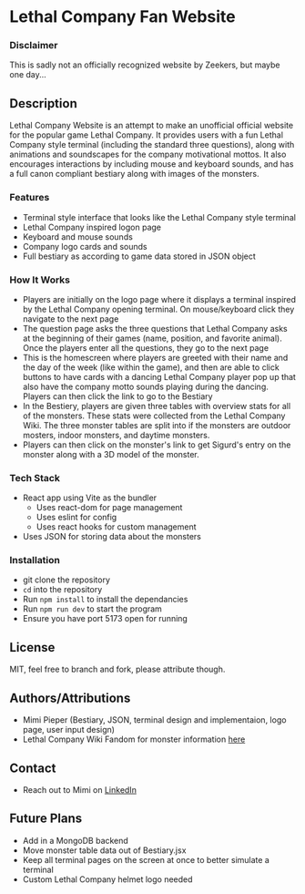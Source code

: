# Lethal Company Fan Website 

### Disclaimer
This is sadly not an officially recognized website by Zeekers, but maybe one day...

## Description
Lethal Company Website is an attempt to make an unofficial official website for the popular game Lethal Company. It provides users with a fun Lethal Company style terminal (including the standard three questions), along with animations and soundscapes for the company motivational mottos. It also encourages interactions by including mouse and keyboard sounds, and has a full canon compliant bestiary along with images of the monsters.

### Features
- Terminal style interface that looks like the Lethal Company style terminal
- Lethal Company inspired logon page
- Keyboard and mouse sounds
- Company logo cards and sounds
- Full bestiary as according to game data stored in JSON object

### How It Works
- Players are initially on the logo page where it displays a terminal inspired by the Lethal Company opening terminal. On mouse/keyboard click they navigate to the next page
- The question page asks the three questions that Lethal Company asks at the beginning of their games (name, position, and favorite animal). Once the players enter all the questions, they go to the next page
- This is the homescreen where players are greeted with their name and the day of the week (like within the game), and then are able to click buttons to have cards with a dancing Lethal Company player pop up that also have the company motto sounds playing during the dancing. Players can then click the link to go to the Bestiary
- In the Bestiery, players are given three tables with overview stats for all of the monsters. These stats were collected from the Lethal Company Wiki. The three monster tables are split into if the monsters are outdoor mosters, indoor monsters, and daytime monsters. 
- Players can then click on the monster's link to get Sigurd's entry on the monster along with a 3D model of the monster.

### Tech Stack
- React app using Vite as the bundler
    - Uses react-dom for page management
    - Uses eslint for config
    - Uses react hooks for custom management
- Uses JSON for storing data about the monsters

### Installation
- git clone the repository
- `cd` into the repository
- Run `npm install` to install the dependancies
- Run `npm run dev` to start the program
- Ensure you have port 5173 open for running

## License
MIT, feel free to branch and fork, please attribute though.

## Authors/Attributions
- Mimi Pieper (Bestiary, JSON, terminal design and implementaion, logo page, user input design)
- Lethal Company Wiki Fandom for monster information [here](https://lethal-company.fandom.com/wiki/Bestiary)

## Contact
- Reach out to Mimi on [LinkedIn](https://www.linkedin.com/in/mimi-pieper/)

## Future Plans
- Add in a MongoDB backend
- Move monster table data out of Bestiary.jsx
- Keep all terminal pages on the screen at once to better simulate a terminal
- Custom Lethal Company helmet logo needed
